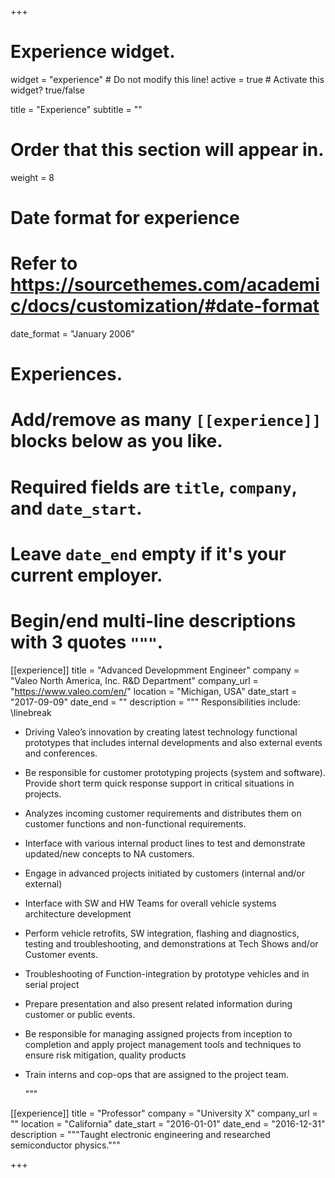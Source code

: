 +++
# Experience widget.
widget = "experience"  # Do not modify this line!
active = true  # Activate this widget? true/false

title = "Experience"
subtitle = ""

# Order that this section will appear in.
weight = 8

# Date format for experience
#   Refer to https://sourcethemes.com/academic/docs/customization/#date-format
date_format = "January 2006"

# Experiences.
#   Add/remove as many `[[experience]]` blocks below as you like.
#   Required fields are `title`, `company`, and `date_start`.
#   Leave `date_end` empty if it's your current employer.
#   Begin/end multi-line descriptions with 3 quotes `"""`.
[[experience]]
  title = "Advanced Developmment Engineer"
  company = "Valeo North America, Inc. R&D Department"
  company_url = "https://www.valeo.com/en/"
  location = "Michigan, USA"
  date_start = "2017-09-09"
  date_end = ""
  description = """
  Responsibilities include:
  \linebreak
  * Driving Valeo’s innovation by creating latest technology functional prototypes that includes internal
developments and also external events and conferences.
* Be responsible for customer prototyping projects (system and software). Provide short term quick response
support in critical situations in projects.
* Analyzes incoming customer requirements and distributes them on customer functions and non-functional
requirements.
* Interface with various internal product lines to test and demonstrate updated/new concepts to NA customers.
* Engage in advanced projects initiated by customers (internal and/or external)
* Interface with SW and HW Teams for overall vehicle systems architecture development
* Perform vehicle retrofits, SW integration, flashing and diagnostics, testing and troubleshooting, and
demonstrations at Tech Shows and/or Customer events.
* Troubleshooting of Function-integration by prototype vehicles and in serial project
* Prepare presentation and also present related information during customer or public events.
* Be responsible for managing assigned projects from inception to completion and apply project management tools
and techniques to ensure risk mitigation, quality products
* Train interns and cop-ops that are assigned to the project team. 

  """

[[experience]]
  title = "Professor"
  company = "University X"
  company_url = ""
  location = "California"
  date_start = "2016-01-01"
  date_end = "2016-12-31"
  description = """Taught electronic engineering and researched semiconductor physics."""

+++
